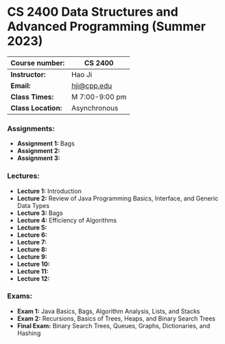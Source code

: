 # CS 2400 Data Structures and Advanced Programming (Summer 2023)

|**Course number:** | CS 2400                      |
|-------------------|------------------------------|
|**Instructor:**    | Hao Ji                       |
|**Email:**         | hji@cpp.edu                  |
|**Class Times:**   | M 7:00-9:00 pm               |
|**Class Location:**| Asynchronous                 |

### Assignments:

  * **Assignment 1:** Bags
  * **Assignment 2:** 
  * **Assignment 3:** 

### Lectures:

  * **Lecture 1:** Introduction
  * **Lecture 2:** Review of Java Programming Basics, Interface, and Generic Data Types
  * **Lecture 3:** Bags
  * **Lecture 4:** Efficiency of Algorithms
  * **Lecture 5:** 
  * **Lecture 6:** 
  * **Lecture 7:** 
  * **Lecture 8:** 
  * **Lecture 9:** 
  * **Lecture 10:** 
  * **Lecture 11:** 
  * **Lecture 12:** 

### Exams:

  * **Exam 1:** Java Basics, Bags, Algorithm Analysis, Lists, and Stacks
  * **Exam 2:** Recursions, Basics of Trees, Heaps, and Binary Search Trees
  * **Final Exam:** Binary Search Trees, Queues, Graphs, Dictionaries, and Hashing